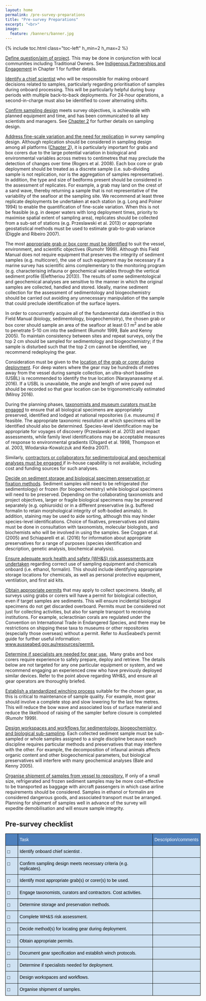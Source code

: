 ```yaml
---
layout: home
permalink: /pre-survey-preparations
title: "Pre-survey Preparations"
excerpt: "<br>"
image:
  feature: /banners/banner.jpg
---
```

{% include toc.html class="toc-left" h_min=2 h_max=2 %}

<span style="text-decoration:underline;">Define question/aim of project</span>. This may be done in conjunction with local communities including Traditional Owners. See [Indigenous Partnerships and Engagement](https://introduction-field-manual.github.io/universal-protocols#indigenous-partnership-and-engagement) in Chapter 1 for further details.

<span style="text-decoration:underline;">Identify a chief scientist</span> who will be responsible for making onboard decisions related to samples, particularly regarding prioritisation of samples during onboard processing. This will be particularly helpful during busy periods with multiple back-to-back deployments. For 24-hour operations, a second-in-charge must also be identified to cover alternating shifts.

<span style="text-decoration:underline;">Confirm sampling design</span> meets survey objectives, is achievable with planned equipment and time, and has been communicated to all key scientists and managers. See [Chapter 2](https://survey-design-field-manual.github.io/) for further details on sampling design. 

<span style="text-decoration:underline;">Address fine-scale variation and the need for replication</span> in survey sampling design. Although replication should be considered in sampling design among all platforms ([Chapter 2](https://survey-design-field-manual.github.io/)), it is particularly important for grabs and box corers due to the large potential variation in biological and environmental variables across metres to centimetres that may preclude the detection of changes over time (Rogers et al. 2008). Each box core or grab deployment should be treated as a discrete sample (i.e. sub-dividing sample is not replication, nor is the aggregation of samples representative).  In addition, the type and size of bedforms present should be considered in the assessment of replicates. For example, a grab may land on the crest of a sand wave, thereby returning a sample that is not representative of the variability of the seafloor at the sampling site. We recommend at least three replicate deployments be undertaken at each station (e.g. Long and Poiner 1994) to enable the quantification of fine-scale variation. When this is not be feasible (e.g. in deeper waters with long deployment times, priority to maximise spatial extent of sampling area), replicates should be collected from a sub-set of stations (e.g. Przeslawski et al. 2013) or appropriate geostatistical methods must be used to estimate grab-to-grab variance (Diggle and Ribeiro 2007).

The most <span style="text-decoration:underline;">appropriate grab or box corer must be identified</span> to suit the vessel, environment, and scientific objectives (Rumohr 1999). Although this Field Manual does not require equipment that preserves the integrity of sediment samples (e.g. multicorer), the use of such equipment may be necessary if a marine survey has scientific aims complementary to the monitoring program (e.g.  characterising infauna or geochemical variables through the vertical sediment profile (Eleftheriou 2013)). The results of some sedimentological and geochemical analyses are sensitive to the manner in which the original samples are collected, handled and stored.  Ideally, marine sediment collection for the assessment of sedimentology and biogeochemistry should be carried out avoiding any unnecessary manipulation of the sample that could preclude identification of the surface layers.  

In order to concurrently acquire all of the fundamental data identified in this Field Manual (biology, sedimentology, biogeochemistry), the chosen grab or box corer should sample an area of the seafloor at least 0.1 m<sup>2</sup> and be able to penetrate 5-10 cm into the sediment (Rumohr 1999, Bale and Kenny 2005). To maintain consistency between sites and repeat surveys, only the top 2 cm should be sampled for sedimentology and biogeochemistry; if the sample is disturbed such that the top 2 cm cannot be identified, we recommend redeploying the gear. 

Consideration must be given to the <span style="text-decoration:underline;">location of the grab or corer during deployment</span>. For deep waters where the gear may be hundreds of metres away from the vessel during sample collection, an ultra-short baseline (USBL) is recommended to identify the true location (Narayanaswamy et al. 2016). If a USBL is unavailable, the angle and length of wire payed out should be recorded so that gear location can be trigonometrically estimated (Milroy 2016).

During the planning phases, <span style="text-decoration:underline;">taxonomists and museum curators must be engaged</span> to ensure that all biological specimens are appropriately preserved, identified and lodged at national repositories (i.e. museums) if feasible. The appropriate taxonomic resolution at which specimens will be identified should also be determined. Species-level identification may be appropriate for voyages of discovery (Przeslawski et al. 2013) and impact assessments, while family level identifications may be acceptable measures of response to environmental gradients (Olsgard et al. 1998, Thompson et al. 2003, Wlodarska-Kowalczuk and Kedra 2007).

Similarly, <span style="text-decoration:underline;">contractors or collaborators for sedimentological and geochemical analyses must be engaged </span>if in-house capability is not available, including cost and funding sources for such analyses. 

<span style="text-decoration:underline;">Decide on sediment storage and biological specimen preservation or fixation methods</span>. Sediment samples will need to be refrigerated (for sedimentology) or frozen (for biogeochemistry) while biological specimens will need to be preserved. Depending on the collaborating taxonomists and project objectives, larger or fragile biological specimens may be preserved separately (e.g. ophiuroids) or in a different preservative (e.g. buffered formalin to retain morphological integrity of soft-bodied animals). In addition, staining may be used to aide sorting, although this may hinder species-level identifications. Choice of fixatives, preservatives and stains must be done in consultation with taxonomists, molecular biologists, and biochemists who will be involved in using the samples. See Coggan et al. (2005) and Schiaparelli et al. (2016) for information about appropriate preservatives for a range of purposes (species identification and description, genetic analysis, biochemical analysis). 

<span style="text-decoration:underline;">Ensure adequate work health and safety (WH&S) risk assessments are undertaken</span> regarding correct use of sampling equipment and chemicals onboard (i.e. ethanol, formalin). This should include identifying appropriate storage locations for chemicals, as well as personal protective equipment, ventilation, and first aid kits.

<span style="text-decoration:underline;">Obtain appropriate permits</span> that may apply to collect specimens. Ideally, all surveys using grabs or corers will have a permit for biological collection, even if target samples are sediments. This will ensure incidental biological specimens do not get discarded overboard. Permits must be considered not just for collecting activities, but also for sample transport to receiving institutions. For example, scleractinian corals are regulated under the Convention on International Trade in Endangered Species, and there may be restrictions on shipping these taxa to museums or other repositories (especially those overseas) without a permit. Refer to AusSeabed’s permit guide for further useful information: [www.ausseabed.gov.au/resources/permit. ](https://www.ausseabed.gov.au/resources/permit)

<span style="text-decoration:underline;">Determine if specialists are needed for gear use.</span>  Many grabs and box corers require experience to safely prepare, deploy and retrieve. The details below are not targeted for any one particular equipment or system, and we recommend engaging an experienced crew who have previously deployed similar devices. Refer to the point above regarding WH&S, and ensure all gear operators are thoroughly briefed. 

<span style="text-decoration:underline;">Establish a standardized winching process</span> suitable for the chosen gear, as this is critical to maintenance of sample quality. For example, most gear should involve a complete stop and slow lowering for the last few metres. This will reduce the bow wave and associated loss of surface material and reduce the likelihood of raising of the sampler before closure is completed (Rumohr 1999). 

<span style="text-decoration:underline;">Design workspaces and workflows for sedimentology, biogeochemistry, and biological sub-sampling</span>. Each collected sediment sample must be sub-sampled or whole samples assigned to a single discipline because each discipline requires particular methods and preservatives that may interfere with the other. For example, the decomposition of infaunal animals affects organic content and other biogeochemical parameters, but biological preservatives will interfere with many geochemical analyses (Bale and Kenny 2005). 

<span style="text-decoration:underline;">Organise shipment of samples from vessel to repository.</span> If only of a small size, refrigerated and frozen sediment samples may be more cost-effective to be transported as baggage with aircraft passengers in which case airline requirements should be considered. Samples in ethanol or formalin are considered dangerous goods, and associated transport must be arranged. Planning for shipment of samples well in advance of the survey will expedite demobilisation and will ensure sample integrity.

## Pre-survey checklist

<style type="text/css">
.tg  {border-collapse:collapse;border-spacing:0;}
.tg td{border-color:black;border-style:solid;border-width:1px;font-family:Arial, sans-serif;font-size:14px;
  overflow:hidden;padding:10px 5px;word-break:normal;}
.tg th{border-color:black;border-style:solid;border-width:1px;font-family:Arial, sans-serif;font-size:14px;
  font-weight:normal;overflow:hidden;padding:10px 5px;word-break:normal;}
.tg .tg-9911{background-color:#CFE2F3;font-size:15px;font-weight:bold;text-align:left;vertical-align:top}
.tg .tg-5jfb{background-color:#CFE2F3;text-align:left;vertical-align:top}
.tg .tg-vu3d{background-color:#4F81BD;text-align:left;vertical-align:top}
.tg .tg-0bw9{background-color:#4F81BD;color:#FFF;text-align:left;vertical-align:top}
</style>
<table class="tg" style="undefined;table-layout: fixed; width: 614px">
<colgroup>
<col style="width: 39px">
<col style="width: 425px">
<col style="width: 150px">
</colgroup>
<thead>
  <tr>
    <th class="tg-vu3d"></th>
    <th class="tg-0bw9"><span style="font-weight:400;font-style:normal;text-decoration:none;color:#FFF;background-color:transparent">Task</span></th>
    <th class="tg-0bw9"><span style="font-weight:400;font-style:normal;text-decoration:none;color:#FFF;background-color:transparent">Description/comments</span></th>
  </tr>
</thead>
<tbody>
  <tr>
    <td class="tg-9911"><span style="font-weight:700;font-style:normal;text-decoration:none;color:#000;background-color:transparent">□</span></td>
    <td class="tg-5jfb"><span style="font-weight:400;font-style:normal;text-decoration:none;color:#000;background-color:transparent">Identify onboard chief scientist .</span></td>
    <td class="tg-5jfb"></td>
  </tr>
  <tr>
    <td class="tg-9911"><span style="font-weight:700;font-style:normal;text-decoration:none;color:#000;background-color:transparent">□</span></td>
    <td class="tg-5jfb"><span style="font-weight:400;font-style:normal;text-decoration:none;color:#000;background-color:transparent">Confirm sampling design meets necessary criteria (e.g. replicates).</span></td>
    <td class="tg-5jfb"></td>
  </tr>
  <tr>
    <td class="tg-9911"><span style="font-weight:700;font-style:normal;text-decoration:none;color:#000;background-color:transparent">□</span></td>
    <td class="tg-5jfb"><span style="font-weight:400;font-style:normal;text-decoration:none;color:#000;background-color:transparent">Identify most appropriate grab(s) or corer(s) to be used.</span></td>
    <td class="tg-5jfb"></td>
  </tr>
  <tr>
    <td class="tg-9911"><span style="font-weight:700;font-style:normal;text-decoration:none;color:#000;background-color:transparent">□</span></td>
    <td class="tg-5jfb"><span style="font-weight:400;font-style:normal;text-decoration:none;color:#000;background-color:transparent">Engage taxonomists, curators and contractors. Cost activities.</span></td>
    <td class="tg-5jfb"></td>
  </tr>
  <tr>
    <td class="tg-9911"><span style="font-weight:700;font-style:normal;text-decoration:none;color:#000;background-color:transparent">□</span></td>
    <td class="tg-5jfb"><span style="font-weight:400;font-style:normal;text-decoration:none;color:#000;background-color:transparent">Determine storage and preservation methods. </span></td>
    <td class="tg-5jfb"></td>
  </tr>
  <tr>
    <td class="tg-9911"><span style="font-weight:700;font-style:normal;text-decoration:none;color:#000;background-color:transparent">□</span></td>
    <td class="tg-5jfb"><span style="font-weight:400;font-style:normal;text-decoration:none;color:#000;background-color:transparent">Complete WH&amp;S risk assessment.</span></td>
    <td class="tg-5jfb"></td>
  </tr>
  <tr>
    <td class="tg-9911"><span style="font-weight:700;font-style:normal;text-decoration:none;color:#000;background-color:transparent">□</span></td>
    <td class="tg-5jfb"><span style="font-weight:400;font-style:normal;text-decoration:none;color:#000;background-color:transparent">Decide method(s) for locating gear during deployment.</span></td>
    <td class="tg-5jfb"></td>
  </tr>
  <tr>
    <td class="tg-9911"><span style="font-weight:700;font-style:normal;text-decoration:none;color:#000;background-color:transparent">□</span></td>
    <td class="tg-5jfb"><span style="font-weight:400;font-style:normal;text-decoration:none;color:#000;background-color:transparent">Obtain appropriate permits.</span></td>
    <td class="tg-5jfb"></td>
  </tr>
  <tr>
    <td class="tg-9911"><span style="font-weight:700;font-style:normal;text-decoration:none;color:#000;background-color:transparent">□</span></td>
    <td class="tg-5jfb"><span style="font-weight:400;font-style:normal;text-decoration:none;color:#000;background-color:transparent">Document gear specification and establish winch protocols.</span></td>
    <td class="tg-5jfb"></td>
  </tr>
  <tr>
    <td class="tg-9911"><span style="font-weight:700;font-style:normal;text-decoration:none;color:#000;background-color:transparent">□</span></td>
    <td class="tg-5jfb"><span style="font-weight:400;font-style:normal;text-decoration:none;color:#000;background-color:transparent">Determine if specialists needed for deployment.</span></td>
    <td class="tg-5jfb"></td>
  </tr>
  <tr>
    <td class="tg-9911"><span style="font-weight:700;font-style:normal;text-decoration:none;color:#000;background-color:transparent">□</span></td>
    <td class="tg-5jfb"><span style="font-weight:400;font-style:normal;text-decoration:none;color:#000;background-color:transparent">Design workspaces and workflows.</span></td>
    <td class="tg-5jfb"></td>
  </tr>
  <tr>
    <td class="tg-9911"><span style="font-weight:700;font-style:normal;text-decoration:none;color:#000;background-color:transparent">□</span></td>
    <td class="tg-5jfb"><span style="font-weight:400;font-style:normal;text-decoration:none;color:#000;background-color:transparent">Organise shipment of samples.</span></td>
    <td class="tg-5jfb"></td>
  </tr>
</tbody>
</table>
